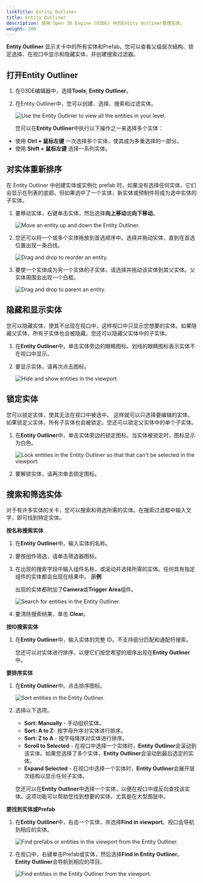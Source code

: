 ```yaml
---
linkTitle: Entity Outliner
title: Entity Outliner
description: 使用 Open 3D Engine (O3DE) 中的Entity Outliner管理实体。
weight: 200
---
```


**Entity Outliner** 显示关卡中的所有实体和Prefab。您可以查看父级层次结构、锁定选择、在视口中显示和隐藏实体，并创建搜索过滤器。

## 打开Entity Outliner

1. 在O3DE编辑器中，选择**Tools**, **Entity Outliner**。

1. 在Entity Outliner中，您可以创建、选择、搜索和过滤实体。

   ![Use the Entity Outliner to view all the entities in your level.](/images/user-guide/editor/interface-entity-outliner.png)

   您可以在**Entity Outliner**中执行以下操作之一来选择多个实体：

- 使用 **Ctrl + 鼠标左键** 一次选择多个实体，使其成为多重选择的一部分。
- 使用 **Shift + 鼠标左键** 选择一系列实体。

## 对实体重新排序

在 Entity Outliner 中创建实体或实例化 prefab 时，如果没有选择任何实体，它们会显示在列表的底部。但如果选中了一个实体，新实体或预制件将成为选中实体的子实体。

1. 要移动实体，右键单击实体，然后选择**向上移动**或**向下移动**。

     ![Move an entity up and down the Entity Outliner.](/images/user-guide/component/entity_system/component-entity-outliner-reorder.png)

1. 您还可以将一个或多个实体拖放到首选顺序中。选择并拖动实体，直到在首选位置出现一条白线。

     ![Drag and drop to reorder an entity.](/images/user-guide/component/entity_system/component-entity-outliner-reorder-drag-drop.png)

1. 要使一个实体成为另一个实体的子实体，请选择并拖动该实体到其父实体。父实体周围会出现一个白框。

     ![Drag and drop to parent an entity.](/images/user-guide/component/entity_system/component-entity-outliner-parenting-drag-drop.png)

## 隐藏和显示实体

您可以隐藏实体，使其不出现在视口中，这样视口中只显示您想要的实体。如果隐藏父实体，所有子实体也会被隐藏。您还可以隐藏父实体中的子实体。

1. 在**Entity Outliner**中，单击实体旁边的眼睛图标。划线的眼睛图标表示实体不在视口中显示。

1. 要显示实体，请再次点击图标。

     ![Hide and show entities in the viewport.](/images/user-guide/component/entity_system/component-entity-outliner-hiding.png)

## 锁定实体

您可以锁定实体，使其无法在视口中被选中。 这样就可以只选择要编辑的实体。如果锁定父实体，所有子实体也会被锁定。您还可以锁定父实体中的单个子实体。

1. 在**Entity Outliner**中，单击实体旁边的锁定图标。当实体被锁定时，图标显示为白色。

     ![Lock entities in the Entity Outliner so that that can't be selected in the viewport.](/images/user-guide/component/entity_system/component-entity-outliner-locking.png)

1. 要解锁实体，请再次单击锁定图标。

## 搜索和筛选实体

对于有许多实体的关卡，您可以搜索和筛选所需的实体。在搜索过滤框中输入文字，即可找到特定实体。

**按名称搜索实体**

1. 在**Entity Outliner**中，输入实体的名称。

1. 要按组件筛选，请单击筛选器图标。

1. 在出现的搜索字段中输入组件名称，或滚动并选择所需的实体。任何具有指定组件的实体都会出现在结果中。
**示例**

     出现的实体都附加了**Camera**或**Trigger Area**组件。

     ![Search for entities in the Entity Outliner.](/images/shared/shared-entity-outliner-search-filter.png)

1. 要清除搜索结果，单击 **Clear**。

**按ID搜索实体**

1. 在**Entity Outliner**中，输入实体的完整 ID。不支持部分匹配和通配符搜索。

   您还可以对实体进行排序，以便它们按您希望的顺序出现在**Entity Outliner**中。

**要排序实体**

1. 在**Entity Outliner**中。点击排序图标。

     ![Sort entities in the Entity Outliner.](/images/shared/shared-entity-outliner-sort-filter.png)

1. 选择以下选项。

     - **Sort: Manually** - 手动组织实体。
     - **Sort: A to Z**- 按字母升序对实体进行排序。
     - **Sort: Z to A** - 按字母降序对实体进行排序。
     - **Scroll to Selected** - 在视口中选择一个实体时，**Entity Outliner**会滚动到该实体。如果您选择了多个实体，**Entity Outliner**会滚动到最后选定的实体。
     - **Expand Selected** - 在视口中选择一个实体时，**Entity Outliner**会展开层次结构以显示任何子实体。

   您还可以在**Entity Outliner**中选择一个实体，以便在视口中或反向查找该实体。这项功能可以帮助您找到想要的实体，尤其是在大型图层中。

**要找到实体或Prefab**

1. 在**Entity Outliner**中，右击一个实体，并选择**Find in viewport**。视口会导航到相应的实体。

     ![Find prefabs or entities in the viewport from the Entity Outliner.](/images/shared/shared-search-find-in-outliner.png)

1. 在视口中，右键单击Prefab或实体，然后选择**Find in Entity Outliner**。**Entity Outliner**会导航到相应的项目。

     ![Find entities in the Entity Outliner from the viewport.](/images/shared/shared-viewport-search-find-in-outliner.png)
